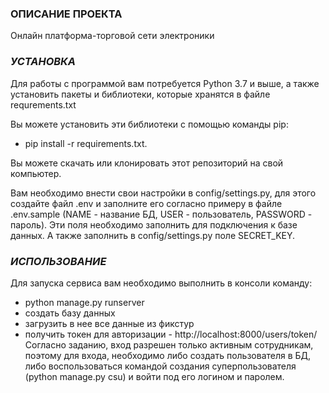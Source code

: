 ### ОПИСАНИЕ ПРОЕКТА
Онлайн платформа-торговой сети электроники
### _УСТАНОВКА_
Для работы с программой вам потребуется Python 3.7 и выше, а также установить пакеты и библиотеки, которые хранятся в файле requrements.txt


Вы можете установить эти библиотеки с помощью команды pip:

* pip install -r requirements.txt.

Вы можете скачать или клонировать этот репозиторий на свой компьютер.

Вам необходимо внести свои настройки в config/settings.py, для этого создайте файл .env и заполните его согласно примеру в файле .env.sample (NAME - название БД, 
USER - пользователь, 
PASSWORD - пароль). Эти поля необходимо заполнить для подключения к базе данных.
А также заполнить в config/settings.py поле SECRET_KEY.

### _ИСПОЛЬЗОВАНИЕ_

Для запуска сервиса вам необходимо выполнить в консоли команду:
* python manage.py runserver
* создать базу данных 
* загрузить в нее все данные из фикстур
* получить токен для авторизации - http://localhost:8000/users/token/ Согласно заданию, вход разрешен только активным сотрудникам, поэтому для входа, необходимо либо создать пользователя в БД, либо воспользоваться командой создания суперпользователя (python manage.py csu) и войти под его логином и паролем.
